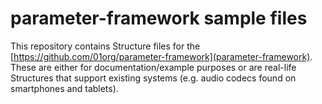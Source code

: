 # parameter-framework sample files

This repository contains Structure files for the
[https://github.com/01org/parameter-framework](parameter-framework).  These are
either for documentation/example purposes or are real-life Structures that
support existing systems (e.g. audio codecs found on smartphones and tablets).
